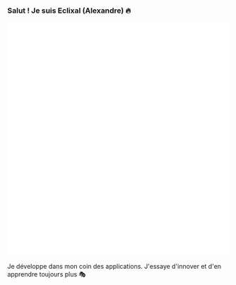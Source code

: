 ### Salut ! Je suis Eclixal (Alexandre) 🔥

![github-metrics](github-metrics.svg)

Je développe dans mon coin des applications. J'essaye d'innover et d'en apprendre toujours plus 🎭
